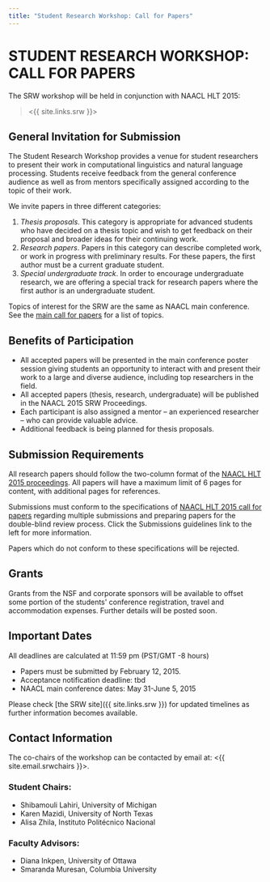 ```yaml
---
title: "Student Research Workshop: Call for Papers"
---
```


# STUDENT RESEARCH WORKSHOP: CALL FOR PAPERS

The SRW workshop will be held in conjunction with NAACL HLT 2015:

> <{{ site.links.srw }}>

## General Invitation for Submission

The Student Research Workshop provides a venue for student researchers to present their work in computational linguistics and natural language processing. Students receive feedback from the general conference audience as well as from mentors specifically assigned according to the topic of their work.

We invite papers in three different categories:

1. *Thesis proposals*. This category is appropriate for advanced students who have decided on a thesis topic and wish to get feedback on their proposal and broader ideas for their continuing work.
2. *Research papers*. Papers in this category can describe completed work, or work in progress with preliminary results. For these papers, the first author must be a current graduate student.
3. *Special undergraduate track*. In order to encourage undergraduate research, we are offering a special track for research papers where the first author is an undergraduate student.

Topics of interest for the SRW are the same as NAACL main conference. See the [main call for papers](call-for-papers.html) for a list of topics.

## Benefits of Participation

- All accepted papers will be presented in the main conference poster session giving students an opportunity to interact with and present their work to a large and diverse audience, including top researchers in the field. 
- All accepted papers (thesis, research, undergraduate) will be published in the NAACL 2015 SRW Proceedings.
- Each participant is also assigned a mentor – an experienced researcher – who can provide valuable advice. 
- Additional feedback is being planned for thesis proposals.

## Submission Requirements

All research papers should follow the two-column format of the [NAACL HLT 2015 proceedings](call-for-papers.html). All papers will have a maximum limit of 6 pages for content, with additional pages for references.

Submissions must conform to the specifications of [NAACL HLT 2015 call for papers](call-for-papers.html) regarding multiple submissions and preparing papers for the double-blind review process. Click the Submissions guidelines link to the left for more information.

Papers which do not conform to these specifications will be rejected.

## Grants

Grants from the NSF and corporate sponsors will be available to offset some portion of the students' conference registration, travel and accommodation expenses. Further details will be posted soon.

## Important Dates

All deadlines are calculated at 11:59 pm (PST/GMT -8 hours)

- Papers must be submitted by February 12, 2015.
- Acceptance notification deadline: tbd
- NAACL main conference dates: May 31-June 5, 2015

Please check [the SRW site]({{ site.links.srw }}) for updated timelines as further information becomes available.

## Contact Information

The co-chairs of the workshop can be contacted by email at: <{{ site.email.srwchairs }}>.

### Student Chairs:

- Shibamouli Lahiri, University of Michigan
- Karen Mazidi, University of North Texas
- Alisa Zhila, Instituto Politécnico Nacional

### Faculty Advisors:

- Diana Inkpen, University of Ottawa
- Smaranda Muresan, Columbia University
